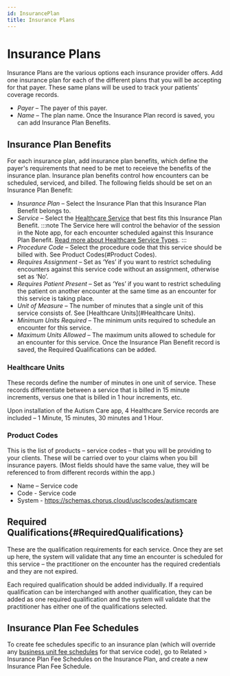 ```yaml
---
id: InsurancePlan
title: Insurance Plans
---
```

# Insurance Plans
Insurance Plans are the various options each insurance provider offers. Add one insurance plan for each of the different plans that you will be accepting for that payer. These same plans will be used to track your patients’ coverage records.
- *Payer* – The payer of this payer.
- *Name* – The plan name.
Once the Insurance Plan record is saved, you can add Insurance Plan Benefits.

## Insurance Plan Benefits
For each insurance plan, add insurance plan benefits, which define the payer's requirements that need to be met to receieve the benefits of the insurance plan. Insurance plan benefits control how encounters can be scheduled, serviced, and billed. 
The following fields should be set on an Insurance Plan Benefit:
- *Insurance Plan* – Select the Insurance Plan that this Insurance Plan Benefit belongs to.
- *Service* – Select the [Healthcare Service](HealthcareService.md) that best fits this Insurance Plan Benefit. 
:::note
The Service here will control the behavior of the session in the Note app, for each encounter scheduled against this Insurance Plan Benefit. [Read more about Healthcare Service Types](HealthcareService.md).
:::
- *Procedure Code* – Select the procedure code that this service should be billed with. See Product Codes(#Product Codes).
- *Requires Assignment* – Set as ‘Yes’ if you want to restrict scheduling encounters against this service code without an assignment, otherwise set as ‘No’.
- *Requires Patient Present* – Set as ‘Yes’ if you want to restrict scheduling the patient on another encounter at the same time as an encounter for this service is taking place.
- *Unit of Measure* – The number of minutes that a single unit of this service consists of. See [Healthcare Units](#Healthcare Units).
- *Minimum Units Required* – The minimum units required to schedule an encounter for this service.
- *Maximum Units Allowed* – The maximum units allowed to schedule for an encounter for this service.
Once the Insurance Plan Benefit record is saved, the Required Qualifications can be added.

### Healthcare Units
These records define the number of minutes in one unit of service. These records differentiate between a service that is billed in 15 minute increments, versus one that is billed in 1 hour increments, etc.

Upon installation of the Autism Care app, 4 Healthcare Service records are included – 1 Minute, 15 minutes, 30 minutes and 1 Hour. 

### Product Codes
This is the list of products – service codes – that you will be providing to your clients. These will be carried over to your claims when you bill insurance payers. (Most fields should have the same value, they will be referenced to from different records within the app.)
- Name – Service code
- Code - Service code
- System - https://schemas.chorus.cloud/usclscodes/autismcare

## Required Qualifications{#RequiredQualifications}
These are the qualification requirements for each service. Once they are set up here, the system will validate that any time an encounter is scheduled for this service – the practitioner on the encounter has the required credentials and they are not expired. 

Each required qualification should be added individually. If a required qualification can be interchanged with another qualification, they can be added as one required qualification and the system will validate that the practitioner has either one of the qualifications selected. 

## Insurance Plan Fee Schedules

To create fee schedules specific to an insurance plan (which will override any [business unit fee schedules](../AdminSetup/FeeSchedules.md) for that service code), go to Related > Insurance Plan Fee Schedules on the Insurance Plan, and create a new Insurance Plan Fee Schedule.
